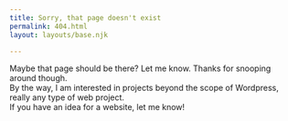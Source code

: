 ```yaml
---
title: Sorry, that page doesn't exist
permalink: 404.html
layout: layouts/base.njk

---
```

<p class="text-center">
Maybe that page should be there? Let me know. Thanks for snooping around though. <br /> 
By the way, I am interested in projects beyond the scope of Wordpress, really any type of web project. <br />
If you have an idea for a website, let me know!
</p>